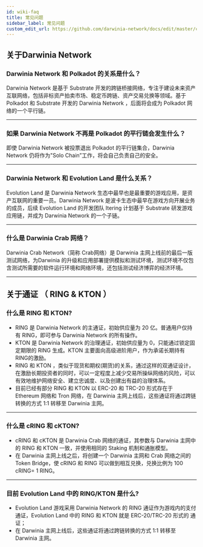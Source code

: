 ```yaml
---
id: wiki-faq
title: 常见问题
sidebar_label: 常见问题
custom_edit_url: https://github.com/darwinia-network/docs/edit/master/content/zh-CN/wiki-misc-faq.md
---
```


## 关于Darwinia Network

### Darwinia Network 和 Polkadot 的关系是什么？
Darwinia Network 是基于 Substrate 开发的跨链桥接网络，专注于建设未来资产互联网络，包括非标资产拍卖市场、稳定币跨链、资产交易兑换等领域。基于 Polkadot 和 Substrate 开发的 Darwinia Network ，后面将会成为 Polkadot 网络的一个平行链。

<hr />

### 如果 Darwinia Network 不再是 Polkadot 的平行链会发生什么？
即使 Darwinia Network 被投票退出 Polkadot 的平行链集合，Darwinia Network 仍将作为"Solo Chain”工作，将会自己负责自己的安全。

<hr />

### Darwinia Network 和 Evolution Land 是什么关系？
Evolution Land 是 Darwinia Network 生态中最早也是最重要的游戏应用，是资产互联网的重要一员。Darwinia Network 是波卡生态中最早在游戏方向开展业务的成员，后续 Evolution Land 的开发团队 Itering 计划基于 Substrate 研发游戏应用链，并成为 Darwinia Network 的一个子链。

<hr />

### 什么是 Darwinia Crab 网络？
Darwinia Crab Network（简称 Crab网络）是 Darwinia 主网上线前的最后一版测试网络，为Darwinia 的升级和应用部署提供模拟和测试环境，测试环境不仅包含测试所需要的软件运行环境和网络环境，还包括测试经济博弈的经济环境。

<hr />


## 关于通证 （ RING & KTON ）

### 什么是 RING 和 KTON?
- RING 是 Darwinia Network 的主通证，初始供应量为 20 亿。普通用户仅持有 RING，即可参与 Darwinia Network 的所有操作。
- KTON 是 Darwinia Network 的治理通证，初始供应量为 0，只能通过锁定固定期限的 RING 生成。KTON 主要面向高级进阶用户，作为承诺长期持有RING的激励。
- RING 和 KTON ，类似于现货和期权(期货)的关系，通过这样的双通证设计，在激励长期投资者的同时，可以一定程度上减少交易所操纵网络的风险，可以有效地维护网络安全、建立忠诚度、以及创建出有益的治理体系。
- 目前已经有部分 RING 和 KTON 以 ERC-20 和 TRC-20 形式存在于 Ethereum 网络和 Tron 网络，在 Darwinia 主网上线后，这些通证将通过跨链转换的方式 1:1 转移至 Darwinia 主网。

<hr />

### 什么是 cRING 和 cKTON?
- cRING 和 cKTON 是 Darwinia Crab 网络的通证，其参数与 Darwinia 主网中的 RING 和 KTON 一致，并使用相同的 Staking 机制和通胀模型。
- 在 Darwinia 主网上线之后，将创建一个 Darwinia 主网和 Crab 网络之间的 Token Bridge，使 cRING 和 RING 可以做到相互兑换，兑换比例为 100 cRING= 1 RING。

<hr />

### 目前 Evolution Land 中的 RING/KTON 是什么?
- Evolution Land 游戏采用 Darwinia Network 的 RING 通证作为游戏内的支付通证，Evolution Land 中的 RING 和 KTON 就是 ERC-20/TRC-20 形式的 通证；
- 在 Darwinia 主网上线后，这些通证将通过跨链转换的方式 1:1 转移至 Darwinia 主网。

